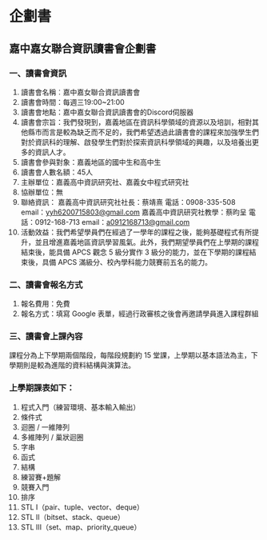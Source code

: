 # 企劃書
## 嘉中嘉女聯合資訊讀書會企劃書
### 一、讀書會資訊
1. 讀書會名稱︰嘉中嘉女聯合資訊讀書會
2. 讀書會時間：每週三19:00~21:00
3. 讀書會地點：嘉中嘉女聯合資訊讀書會的Discord伺服器
4. 讀書會宗旨：我們發現到，嘉義地區在資訊科學領域的資源以及培訓，相對其他縣市而言是較為缺乏而不足的，我們希望透過此讀書會的課程來加強學生們對於資訊科的理解、啟發學生們對於探索資訊科學領域的興趣，以及培養出更多的資訊人才。
5. 讀書會參與對象：嘉義地區的國中生和高中生
6. 讀書會人數名額：45人
7. 主辦單位：嘉義高中資訊研究社、嘉義女中程式研究社
8. 協辦單位：無
9. 聯絡資訊：
嘉義高中資訊研究社社長：蔡靖熹
		電話：0908-335-508
		email：yyh6200715803@gmail.com
嘉義高中資訊研究社教學：蔡昀呈
		電話：0912-168-713
email：a0912168713@gmail.com
10. 活動效益：我們希望學員們在經過了一學年的課程之後，能夠基礎程式有所提升，並且增進嘉義地區資訊學習風氣。此外，我們期望學員們在上學期的課程結束後，能具備 APCS 觀念 5 級分實作 3 級分的能力，並在下學期的課程結束後，具備 APCS 滿級分、校內學科能力競賽前五名的能力。

### 二、讀書會報名方式
1. 報名費用：免費
2. 報名方式：填寫 Google 表單，經過行政審核之後會再邀請學員進入課程群組


### 三、讀書會上課內容
課程分為上下學期兩個階段，每階段規劃約 15 堂課，上學期以基本語法為主，下學期則是較為進階的資料結構與演算法。

### 上學期課表如下：
1. 程式入門（練習環境、基本輸入輸出）
2. 條件式
3. 迴圈 / 一維陣列
4. 多維陣列 / 巢狀迴圈
6. 字串
7. 函式
8. 結構
9. 練習賽+題解
11. 競賽入門
12. 排序
13. STL I（pair、tuple、vector、deque）
14. STL II（bitset、stack、queue）
15. STL III（set、map、priority_queue）







	
